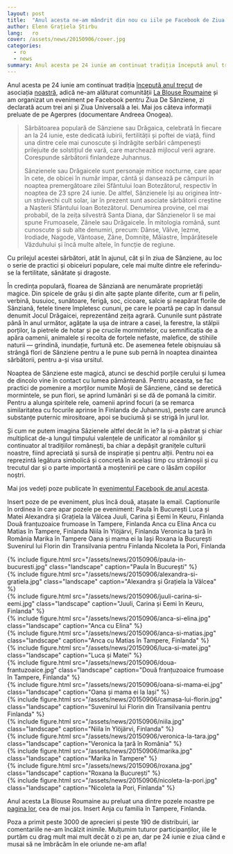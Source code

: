 ```yaml
---
layout: post
title:  "Anul acesta ne-am mândrit din nou cu iile pe Facebook de Ziua Universală a Iei"
author: Elenn Grațiela Știrbu
lang:   ro
cover: /assets/news/20150906/cover.jpg
categories:
  - ro
  - news
summary: Anul acesta pe 24 iunie am continuat tradiția începută anul trecut de asociația noastră, adică ne-am alăturat comunității La Blouse Roumaine și am organizat un eveniment pe Facebook pentru Ziua De Sânziene.
---
```


Anul acesta pe 24 iunie am continuat tradiția [începută anul trecut](https://www.facebook.com/events/1423667577910658/) de asociația [noastră](http://www.suomi-romania.fi/ro/news/2014/08/22/ziua-internationala-a-iei.html), adică ne-am alăturat comunității [La Blouse Roumaine](https://www.facebook.com/LaBlouseRoumaine10?fref=ts) și am organizat un eveniment pe Facebook pentru Ziua De Sânziene, zi declarată acum trei ani și Ziua Universală a Iei. Mai jos câteva informații preluate de pe Agerpres (documentare Andreea Onogea).

> Sărbătoarea populară de Sânziene sau Drăgaica, celebrată în fiecare an la 24 iunie, este dedicată iubirii, fertilității și poftei de viață, fiind una dintre cele mai cunoscute și îndrăgite serbări câmpenești prilejuite de solstițiul de vară, care marchează mijlocul verii agrare. Corespunde sărbătorii finlandeze Juhannus.  
>  
> Sânzienele sau Drăgaicele sunt personaje mitice nocturne, care apar în cete, de obicei în număr impar, cântă și dansează pe câmpuri în noaptea premergătoare zilei Sfântului Ioan Botezătorul, respectiv în noaptea de 23 spre 24 iunie. De altfel, Sânzienele își au originea într-un străvechi cult solar, iar în prezent sunt asociate sărbătorii creștine a Nașterii Sfântului Ioan Botezătorul. Denumirea provine, cel mai probabil, de la zeița silvestră Santa Diana, dar Sânzienelor li se mai spune Frumoasele, Zânele sau Drăgaicele. În mitologia română, sunt cunoscute și sub alte denumiri, precum: Dânse, Vâlve, Iezme, Irodiade, Nagode, Vântoase, Zâne, Domnițe, Măiastre, Împărătesele Văzduhului și încă multe altele, în funcție de regiune. 

Cu prilejul acestei sărbători, atât în ajunul, cât și în ziua de Sânziene, au loc o serie de practici și obiceiuri populare, cele mai multe dintre ele referindu-se la fertilitate, sănătate și dragoste.

În credința populară, floarea de Sânziană are nenumărate proprietăți magice. Din spicele de grâu și din alte șapte plante diferite, cum ar fi pelin, verbină, busuioc, sunătoare, ferigă, soc, cicoare, salcie și neapărat florile de Sânziană, fetele tinere împletesc cununi, pe care le poartă pe cap în dansul denumit Jocul Drăgaicei, reprezentând zeița agrară. Cununile sunt păstrate până în anul următor, agățate la ușa de intrare a casei, la ferestre, la stâlpii porților, la pietrele de hotar și pe crucile mormintelor, cu semnificația de a apăra oamenii, animalele și recolta de forțele nefaste, malefice, de stihiile naturii — grindină, inundație, furtună etc. De asemenea fetele obișnuiau să strângă flori de Sânziene pentru a le pune sub pernă în noaptea dinaintea sărbătorii, pentru a-și visa ursitul.

Noaptea de Sânziene este magică, atunci se deschid porțile cerului și lumea de dincolo vine în contact cu lumea pământeană. Pentru aceasta, se fac practici de pomenire a morților numite Moșii de Sânziene, când se deretică mormintele, se pun flori, se aprind lumânări și se dă de pomană la cimitir. Pentru a alunga spiritele rele, oamenii aprind focuri (a se remarca similaritatea cu focurile aprinse în Finlanda de Juhannus), peste care aruncă substanțe puternic mirositoare, apoi se buciumă și se strigă în jurul lor. 

Și cum ne putem imagina Sâzienele altfel decât în ie? Ia și-a păstrat și chiar multiplicat de-a lungul timpului valențele de unificator al românilor și continuator al tradițiilor românești, ba chiar a depășit granițele culturii noastre, fiind apreciată și sursă de inspirație și pentru alții. Pentru noi ea reprezintă legătura simbolică și concretă în același timp cu strămoșii și cu trecutul dar și o parte importantă a moștenirii pe care o lăsăm copiilor noștri. 

Mai jos vedeți poze publicate în [evenimentul Facebook de anul acesta](https://www.facebook.com/events/1606805792927086/). 

Insert poze de pe eveniment, plus încă două, atașate la email. Captionurile în ordinea în care apar pozele pe eveniment:
Paula în București
Luca și Matei 
Alexandra și Grațiela la Vâlcea
Juuli, Carina și Eemi în Keuru, Finlanda
Două franțuzoaice frumoase în Tampere, Finlanda
Anca cu Elina
Anca cu Matias în Tampere, Finlanda
Niila în Ylöjärvi, Finlanda
Veronica la țară în România
Marika în Tampere
Oana și mama ei la Iași
Roxana la București
Suvenirul lui Florin din Transilvania pentru Finlanda
Nicoleta la Pori, Finlanda

<div class="row">
  <div class="col-md-4">
    {% include figure.html src="/assets/news/20150906/paula-in-bucuresti.jpg" class="landscape" caption="Paula în București" %}
  </div>
  <div class="col-md-4">
    {% include figure.html src="/assets/news/20150906/alexandra-si-gratiela.jpg" class="landscape" caption="Alexandra și Grațiela la Vâlcea" %}
  </div>
  <div class="col-md-4">
    {% include figure.html src="/assets/news/20150906/juuli-carina-si-eemi.jpg" class="landscape" caption="Juuli, Carina și Eemi în Keuru, Finlanda" %}
  </div>
</div>
<div class="row">
  <div class="col-md-6">
    {% include figure.html src="/assets/news/20150906/anca-si-elina.jpg" class="landscape" caption="Anca cu Elina" %}
  </div>
  <div class="col-md-6">
    {% include figure.html src="/assets/news/20150906/anca-si-matias.jpg" class="landscape" caption="Anca cu Matias în Tampere, Finlanda" %}
  </div>
</div>
<div class="row">
  <div class="col-md-6">
    {% include figure.html src="/assets/news/20150906/luca-si-matei.jpg" class="landscape" caption="Luca și Matei" %}
  </div>
  <div class="col-md-6">
    {% include figure.html src="/assets/news/20150906/doua-frantuzoaice.jpg" class="landscape" caption="Două franțuzoaice frumoase în Tampere, Finlanda" %}
  </div>
  <div class="col-md-6">
    {% include figure.html src="/assets/news/20150906/oana-si-mama-ei.jpg" class="landscape" caption="Oana și mama ei la Iași" %}
  </div>
  <div class="col-md-6">
    {% include figure.html src="/assets/news/20150906/camasa-lui-florin.jpg" class="landscape" caption="Suvenirul lui Florin din Transilvania pentru Finlanda" %}
  </div>
</div>
<div class="row">
  <div class="col-md-3">
    {% include figure.html src="/assets/news/20150906/niila.jpg" class="landscape" caption="Niila în Ylöjärvi, Finlanda" %}
  </div>
  <div class="col-md-3">
    {% include figure.html src="/assets/news/20150906/veronica-la-tara.jpg" class="landscape" caption="Veronica la țară în România" %}
  </div>
  <div class="col-md-3">
    {% include figure.html src="/assets/news/20150906/marika.jpg" class="landscape" caption="Marika în Tampere" %}
  </div>
  <div class="col-md-3">
    {% include figure.html src="/assets/news/20150906/roxana.jpg" class="landscape" caption="Roxana la București" %}
  </div>
</div>
<div class="row">
  <div class="col-md-3"></div>
  <div class="col-md-6">
    {% include figure.html src="/assets/news/20150906/nicoleta-la-pori.jpg" class="landscape" caption="Nicoleta la Pori, Finlanda" %}
  </div>
</div>

Anul acesta La Blouse Roumaine au preluat una dintre pozele noastre pe [pagina lor](https://www.facebook.com/LaBlouseRoumaine10/photos/a.286820234769651.68861.286810884770586/782523755199294/?type=1&hc_location=ufi), cea de mai jos.
Insert Anja cu familia în Tampere, Finlanda.

Poza a primit peste 3000 de aprecieri și peste 190 de distribuiri, iar comentariile ne-am încălzit inimile. 
Mulțumim tuturor participanților, iile le purtăm cu drag mult mai mult decât o zi pe an, dar pe 24 iunie e ziua când e musai să ne îmbrăcăm în ele oriunde ne-am afla!